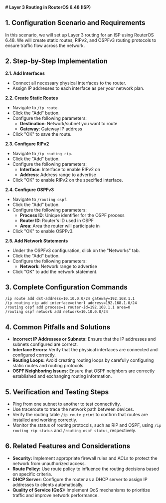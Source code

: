 **# Layer 3 Routing in RouterOS 6.48 (ISP)**

## 1. Configuration Scenario and Requirements

In this scenario, we will set up Layer 3 routing for an ISP using RouterOS 6.48. We will create static routes, RIPv2, and OSPFv3 routing protocols to ensure traffic flow across the network.

## 2. Step-by-Step Implementation

**2.1. Add Interfaces**

- Connect all necessary physical interfaces to the router.
- Assign IP addresses to each interface as per your network plan.

**2.2. Create Static Routes**

- Navigate to `/ip route`.
- Click the "Add" button.
- Configure the following parameters:
    - **Destination**: Network/subnet you want to route
    - **Gateway**: Gateway IP address
- Click "OK" to save the route.

**2.3. Configure RIPv2**

- Navigate to `/ip routing rip`.
- Click the "Add" button.
- Configure the following parameters:
    - **Interface**: Interface to enable RIPv2 on
    - **Address**: Address range to advertise
- Click "OK" to enable RIPv2 on the specified interface.

**2.4. Configure OSPFv3**

- Navigate to `/routing ospf`.
- Click the "Add" button.
- Configure the following parameters:
    - **Process ID**: Unique identifier for the OSPF process
    - **Router ID**: Router's ID used in OSPF
    - **Area**: Area the router will participate in
- Click "OK" to enable OSPFv3.

**2.5. Add Network Statements**

- Under the OSPFv3 configuration, click on the "Networks" tab.
- Click the "Add" button.
- Configure the following parameters:
    - **Network**: Network range to advertise
- Click "OK" to add the network statement.

## 3. Complete Configuration Commands

```
/ip route add dst-address=10.10.0.0/24 gateway=192.168.1.1
/ip routing rip add interface=ether1 address=192.168.1.0/24
/routing ospf add process=1 router-id=192.168.1.1 area=0
/routing ospf network add network=10.10.0.0/24
```

## 4. Common Pitfalls and Solutions

- **Incorrect IP Addresses or Subnets:** Ensure that the IP addresses and subnets configured are correct.
- **Interface Errors:** Verify that the physical interfaces are connected and configured correctly.
- **Routing Loops:** Avoid creating routing loops by carefully configuring static routes and routing protocols.
- **OSPF Neighboring Issues:** Ensure that OSPF neighbors are correctly established and exchanging routing information.

## 5. Verification and Testing Steps

- Ping from one subnet to another to test connectivity.
- Use traceroute to trace the network path between devices.
- Verify the routing table `/ip route print` to confirm that routes are installed and working correctly.
- Monitor the status of routing protocols, such as RIP and OSPF, using `/ip routing rip status` and `/routing ospf status`, respectively.

## 6. Related Features and Considerations

- **Security:** Implement appropriate firewall rules and ACLs to protect the network from unauthorized access.
- **Route Policy:** Use route policy to influence the routing decisions based on specific criteria.
- **DHCP Server:** Configure the router as a DHCP server to assign IP addresses to clients automatically.
- **Quality of Service (QoS):** Implement QoS mechanisms to prioritize traffic and improve network performance.